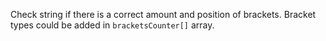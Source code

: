 Check string if there is a correct amount and position of brackets.
Bracket types could be added in `bracketsCounter[]` array.
